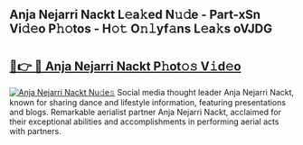 ## Anja Nejarri Nackt L𝚎a𝚔ed N𝚞𝚍e - Part-xSn Vi𝚍𝚎o P𝚑𝚘tos - H𝚘𝚝 O𝚗𝚕yf𝚊ns L𝚎a𝚔s oVJDG

# <h2><a href="http://kf3kax.oniu.top/?m=Anja+Nejarri+Nackt">🔗👉 🔴 Anja Nejarri Nackt P𝚑ot𝚘𝚜 V𝚒d𝚎o</a></h2>

[![Anja Nejarri Nackt Nu𝚍e𝚜](https://i.imgur.com/0qMVB7G.gif)](http://kf3kax.oniu.top/?m=Anja+Nejarri+Nackt)
Social media thought leader Anja Nejarri Nackt, known for sharing dance and lifestyle information, featuring presentations and blogs. Remarkable aerialist partner Anja Nejarri Nackt, acclaimed for their exceptional abilities and accomplishments in performing aerial acts with partners.  
